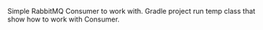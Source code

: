 Simple RabbitMQ Consumer to work with.
Gradle project run temp class that show how to work with Consumer.
